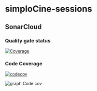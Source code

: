# simploCine-sessions

## SonarCloud
### Quality gate status
[![Coverage](https://sonarcloud.io/api/project_badges/measure?project=alixsanta_simploCine-sessions&metric=coverage&branch=develop)](https://sonarcloud.io/dashboard?id=alixsanta_simploCine-sessions)

### Code Coverage
[![codecov](https://codecov.io/github/alixsanta/simploCine-sessions/branch/develop/graph/badge.svg?token=3ZGTDQ63BU)](https://codecov.io/github/alixsanta/simploCine-sessions)


![graph Code cov](https://codecov.io/github/alixsanta/simploCine-sessions/develop/graphs/sunburst.svg?token=3ZGTDQ63BU)